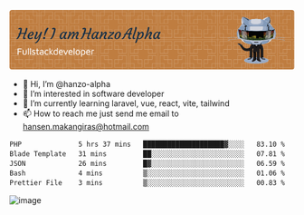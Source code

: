 ![Header](./github-header-image.png)

- 👋 Hi, I’m @hanzo-alpha
- 👀 I’m interested in software developer
- 🌱 I’m currently learning laravel, vue, react, vite, tailwind
- 📫 How to reach me just send me email to hansen.makangiras@hotmail.com 

<!---
hanzo-alpha/hanzo-alpha is a ✨ special ✨ repository because its `README.md` (this file) appears on your GitHub profile.
You can click the Preview link to take a look at your changes.
--->

<!--START_SECTION:waka-->

```txt
PHP              5 hrs 37 mins   ████████████████████▓░░░░   83.10 %
Blade Template   31 mins         ██░░░░░░░░░░░░░░░░░░░░░░░   07.81 %
JSON             26 mins         █▓░░░░░░░░░░░░░░░░░░░░░░░   06.59 %
Bash             4 mins          ▒░░░░░░░░░░░░░░░░░░░░░░░░   01.06 %
Prettier File    3 mins          ▒░░░░░░░░░░░░░░░░░░░░░░░░   00.83 %
```

<!--END_SECTION:waka-->

![image](https://github.com/hanzo-alpha/hanzo-alpha/assets/111342797/c4bd2977-6123-4017-8652-6e166259b484)

